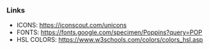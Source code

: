 ### Links
- ICONS: https://iconscout.com/unicons
- FONTS: https://fonts.google.com/specimen/Poppins?query=POP
- HSL COLORS: https://www.w3schools.com/colors/colors_hsl.asp